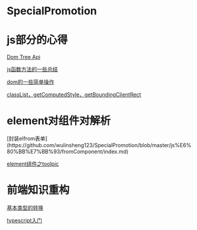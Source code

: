 # SpecialPromotion

<h1>js部分的心得</h1>

[Dom Tree Api](https://github.com/wulinsheng123/SpecialPromotion/blob/master/js%E6%80%BB%E7%BB%93/node%E5%85%83%E7%B4%A0%E6%93%8D%E4%BD%9Capi/index.md)

[js函数方法的一些总结](https://github.com/wulinsheng123/SpecialPromotion/issues/1)

[dom的一些简单操作](https://github.com/wulinsheng123/SpecialPromotion/issues/2)

[classList，getComputedStyle，getBoundingClientRect](https://github.com/wulinsheng123/SpecialPromotion/blob/master/js%E6%80%BB%E7%BB%93/DOM%E6%93%8D%E4%BD%9C.md)



<h1>element对组件对解析</h1>
[封装elfrom表单](https://github.com/wulinsheng123/SpecialPromotion/blob/master/js%E6%80%BB%E7%BB%93/fromComponent/index.md)

[element组件之toolpic](https://github.com/wulinsheng123/SpecialPromotion/blob/master/js%E6%80%BB%E7%BB%93/element.md)


<h1>前端知识重构</h1>

[基本类型的转换](https://github.com/wulinsheng123/SpecialPromotion/blob/master/js%E6%80%BB%E7%BB%93/%E5%89%8D%E7%AB%AF%E7%9F%A5%E8%AF%86%E9%87%8D%E6%9E%84/js%E5%9F%BA%E6%9C%AC%E7%B1%BB%E5%9E%8B%E8%BD%AC%E6%8D%A2.md)

[typescript入门](https://github.com/wulinsheng123/SpecialPromotion/blob/master/js%E6%80%BB%E7%BB%93/typeScript%E6%80%BB%E7%BB%93/index.md)


